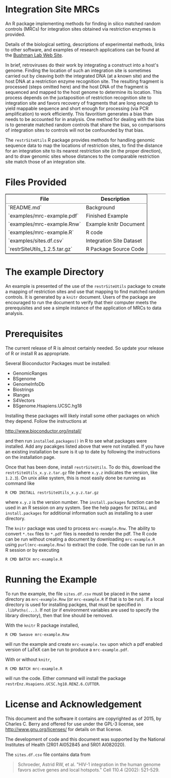 # Integration Site MRCs

An R package implementing methods for finding in silico matched random
controls (MRCs) for integration sites obtained via restriction enzymes
is provided.

Details of the biological setting, descriptions of experimental
methods, links to other software, and examples of research
applications can be found at the [Bushman Lab Web Site](http://www.bushmanlab.org).

In brief, retroviruses do their work by integrating a construct into a
host's genome. Finding the location of such an integration site is
sometimes carried out by cleaving both the integrated DNA (at a known
site) and the host DNA at a restriction enzyme recognition site. The
resulting fragment is processed (steps omitted here) and the host DNA
of the fragment is sequenced and mapped to the host genome to
determine its location. This process depends on the juxtaposition of
restriction recognition site to integration site and favors recovery
of fragments that are long enough to yield mappable sequence and short
enough for processing (via PCR amplification) to work
efficiently. This favoritism generates a bias than needs to be
accounted for in analysis. One method for dealing with the bias is to
generate matched random controls that share the bias, so comparisons
of integration sites to controls will not be confounded by that bias.

The `restrSiteUtils` R package provides methods for handling genomic
sequence data to map the locations of restriction sites, to find the
distance for an integration site to its nearest restriction site (in
the proper direction), and to draw genomic sites whose distances to the
comparable restriction site match those of an integration site.

# Files Provided

<table border="2" cellspacing="0" cellpadding="6" rules="groups" frame="hsides">


<colgroup>
<col  class="left" />

<col  class="left" />
</colgroup>
<thead>
<tr>
<th scope="col" class="left">File</th>
<th scope="col" class="left">Description</th>
</tr>
</thead>

<tbody>
<tr>
<td class="left">`README.md`</td>
<td class="left">Background</td>
</tr>


<tr>
<td class="left">`examples/mrc-example.pdf`</td>
<td class="left">Finished Example</td>
</tr>


<tr>
<td class="left">`examples/mrc-example.Rnw`</td>
<td class="left">Example knitr Document</td>
</tr>


<tr>
<td class="left">`examples/mrc-example.R`</td>
<td class="left">R code</td>
</tr>


<tr>
<td class="left">`examples/sites.df.csv`</td>
<td class="left">Integration Site Dataset</td>
</tr>


<tr>
<td class="left">`restrSiteUtils_1.2.5.tar.gz`</td>
<td class="left">R Package Source Code</td>
</tr>
</tbody>
</table>

# The example Directory

An example is presented of the use of the `restrSiteUtils` package to
create a mapping of restriction sites and use that mapping to find
matched random controls. It is generated by a `knitr` document. Users
of the package are encouraged to run the document to verify that their
computer meets the prerequisites and see a simple instance of the
application of MRCs to data analysis.

# Prerequisites

The current release of R is almost certainly needed. So update your
release of R or install R as appropriate.

Several Bioconductor Packages must be installed:

-   GenomicRanges
-   BSgenome
-   GenomeInfoDb
-   Biostrings
-   IRanges
-   S4Vectors
-   BSgenome.Hsapiens.UCSC.hg18

Installing these packages will likely install some other packages on
which they depend. Follow the instructions at

<http://www.bioconductor.org/install/>

and then run `installed.packages()` in R to see what packages were
installed. Add any pacakges listed above that were not installed.  If
you have an existing installation be sure is it up to date by
following the instructions on the installation page.

Once that has been done, install `restrSiteUtils`. To do this,
download the `restrSiteUtils_x.y.z.tar.gz` file (where `x.y.z`
indicates the version, like `1.2.3`). On unix alike system, this is
most easily done be running as command like

    R CMD INSTALL restrSiteUtils_x.y.z.tar.gz

where `x.y.z` is the version number. The `install.packages` function
can be used in an R session on any system. See the help pages for
`INSTALL` and `install.packages` for additional information such as
installing to a user directory.

The `knitr` package was used to process `mrc-example.Rnw`. The ability
to convert `*.tex` files to `*.pdf` files is needed to render the
pdf. The R code can be run without creating a document by downloading
`mrc-example.R` using `purl(mrc-example.Rnw)` to extract the code. The
code can be run in an R session or by executing

    R CMD BATCH mrc-example.R

# Running the Example

To run the example, the file `sites.df.csv` must be placed in the same
directory as `mrc-example.Rnw` (or `mrc-example.R` if that is to be
run). If a local directory is used for installing packges, that must
be specified in `.libPaths(...)`. If not (or if environment variables
are used to specify the library directory), then that line should be
removed.

With the `knitr` R package installed, 

    R CMD Sweave mrc-example.Rnw

will run the example and create `mrc-example.tex` upon which a pdf
enabled version of LaTeX can be run to produce a `mrc-example.pdf`.

With or without `knitr`, 

    R CMD BATCH mrc-example.R

will run the code. Either command will install the package
`restrEnz.Hsapiens.UCSC.hg18.RENZ.6.CUTTER`.

# License and Acknowledgement

This document and the software it contains are copyrighted as of 2015,
by Charles C. Berry and offered for use under the GPL-3 license, see
<http://www.gnu.org/licenses/> for details on that license.

The development of code and this document was supported by the
National Institutes of Health (2R01 AI052845 and 5R01 AI082020).

The `sites.df.csv` file contains data from

> Schroeder, Astrid RW, et al. "HIV-1 integration in the human genome
> favors active genes and local hotspots." Cell 110.4 (2002): 521-529.